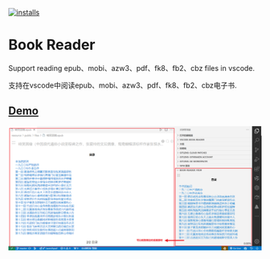[![installs](https://img.shields.io/visual-studio-marketplace/i/lindacong.vscode-book-reader)](https://marketplace.visualstudio.com/items?itemName=lindacong.vscode-book-reader)

# Book Reader

Support reading epub、mobi、azw3、pdf、fk8、fb2、cbz files in vscode.

支持在vscode中阅读epub、mobi、azw3、pdf、fk8、fb2、cbz电子书.

## [Demo](https://jinhuan138.github.io/vscode-book-reader/)

[![demo](./resource/public/image/preview.png)](https://jinhuan138.github.io/vscode-book-reader/)
